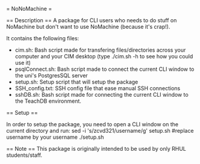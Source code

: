 = NoNoMachine =

== Description ==
A package for CLI users who needs to do stuff on NoMachine but don't want to use NoMachine (because it's crap!).

It contains the following files:
- cim.sh: Bash script made for transfering files/directories across your computer and your CIM desktop (type ./cim.sh -h to see how you could use it)
- psqlConnect.sh: Bash script made to connect the current CLI window to the uni's PostgresSQL server
- setup.sh: Setup script that will setup the package
- SSH_config.txt: SSH config file that ease manual SSH connections
- sshDB.sh: Bash script made for connecting the current CLI window to the TeachDB environment.

== Setup ==

In order to setup the package, you need to open a CLI window on the current directory and run:
sed -i 's/zcvd321/username/g' setup.sh #replace username by your username
./setup.sh

== Note ==
This package is originally intended to be used by only RHUL students/staff.